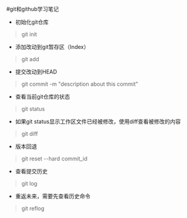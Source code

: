 #git和github学习笔记

- 初始化git仓库
> git init

- 添加改动到git暂存区（Index）
> git add <filename>

- 提交改动到HEAD
> git commit -m "description about this commit"

- 查看当前git仓库的状态
> git status

- 如果git status显示工作区文件已经被修改，使用diff查看被修改的内容
> git diff

- 版本回退
> git reset --hard commit_id

- 查看提交历史
> git log

- 重返未来，需要先查看历史命令
> git reflog